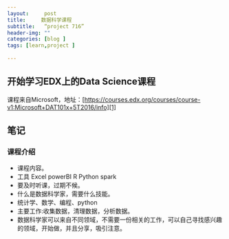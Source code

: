 ```yaml
---
layout:     post
title:     数据科学课程
subtitle:   “project 716”
header-img: ""
categories: [blog ]
tags: [learn,project ]
 
---
```


## 开始学习EDX上的Data Science课程
课程来自Microsoft，地址：[https://courses.edx.org/courses/course-v1:Microsoft+DAT101x+5T2016/info][1]

## 笔记

### 课程介绍
- 课程内容。
- 工具 Excel powerBI R Python spark
- 要及时听课，过期不候。
- 什么是数据科学家，需要什么技能。
- 统计学、数学、编程、python
- 主要工作:收集数据，清理数据，分析数据。
- 数据科学家可以来自不同领域，不需要一份相关的工作，可以自己寻找感兴趣的领域，开始做，并且分享，吸引注意。

[1]:	https://courses.edx.org/courses/course-v1:Microsoft+DAT101x+5T2016/info
